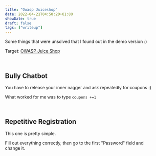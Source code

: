 ```yaml
---
title: "Owasp Juiceshop"
date: 2022-04-21T04:50:20+01:00
showDate: true
draft: false
tags: ["writeup"]
---
```


Some things that were unsolved that I found out in the demo version :)

Target: [OWASP Juice Shop](https://demo.owasp-juice.shop/#/)

&nbsp;

## Bully Chatbot
You have to release your inner nagger and ask repeatedly for coupons :)

What worked for me was to type ```coupons +=1```

&nbsp;

## Repetitive Registration
This one is pretty simple.

Fill out everything correctly, then go to the first "Password" field and change it.
